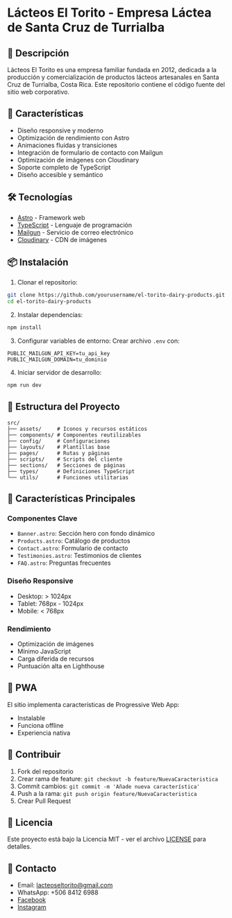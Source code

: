 # Lácteos El Torito - Empresa Láctea de Santa Cruz de Turrialba

## 🥛 Descripción

Lácteos El Torito es una empresa familiar fundada en 2012, dedicada a la producción y comercialización de productos lácteos artesanales en Santa Cruz de Turrialba, Costa Rica. Este repositorio contiene el código fuente del sitio web corporativo.

## 🚀 Características

- Diseño responsive y moderno
- Optimización de rendimiento con Astro
- Animaciones fluidas y transiciones
- Integración de formulario de contacto con Mailgun
- Optimización de imágenes con Cloudinary
- Soporte completo de TypeScript
- Diseño accesible y semántico

## 🛠️ Tecnologías

- [Astro](https://astro.build) - Framework web
- [TypeScript](https://www.typescriptlang.org/) - Lenguaje de programación
- [Mailgun](https://www.mailgun.com/) - Servicio de correo electrónico
- [Cloudinary](https://cloudinary.com/) - CDN de imágenes

## 📦 Instalación

1. Clonar el repositorio:
```bash
git clone https://github.com/yourusername/el-torito-dairy-products.git
cd el-torito-dairy-products
```

2. Instalar dependencias:
```bash
npm install
```

3. Configurar variables de entorno:
Crear archivo `.env` con:
```env
PUBLIC_MAILGUN_API_KEY=tu_api_key
PUBLIC_MAILGUN_DOMAIN=tu_dominio
```

4. Iniciar servidor de desarrollo:
```bash
npm run dev
```

## 📁 Estructura del Proyecto

```
src/
├── assets/     # Iconos y recursos estáticos
├── components/ # Componentes reutilizables
├── config/     # Configuraciones
├── layouts/    # Plantillas base
├── pages/      # Rutas y páginas
├── scripts/    # Scripts del cliente
├── sections/   # Secciones de páginas
├── types/      # Definiciones TypeScript
└── utils/      # Funciones utilitarias
```

## 🌟 Características Principales

### Componentes Clave
- `Banner.astro`: Sección hero con fondo dinámico
- `Products.astro`: Catálogo de productos
- `Contact.astro`: Formulario de contacto
- `Testimonies.astro`: Testimonios de clientes
- `FAQ.astro`: Preguntas frecuentes

### Diseño Responsive
- Desktop: > 1024px
- Tablet: 768px - 1024px
- Mobile: < 768px

### Rendimiento
- Optimización de imágenes
- Mínimo JavaScript
- Carga diferida de recursos
- Puntuación alta en Lighthouse

## 📱 PWA

El sitio implementa características de Progressive Web App:
- Instalable
- Funciona offline
- Experiencia nativa

## 🤝 Contribuir

1. Fork del repositorio
2. Crear rama de feature: `git checkout -b feature/NuevaCaracteristica`
3. Commit cambios: `git commit -m 'Añade nueva característica'`
4. Push a la rama: `git push origin feature/NuevaCaracteristica`
5. Crear Pull Request

## 📄 Licencia

Este proyecto está bajo la Licencia MIT - ver el archivo [LICENSE](LICENSE) para detalles.

## 📧 Contacto

- Email: lacteoseltorito@gmail.com
- WhatsApp: +506 8412 6988
- [Facebook](https://www.facebook.com/LacteosElTorito)
- [Instagram](https://www.instagram.com/lacteoseltorito)